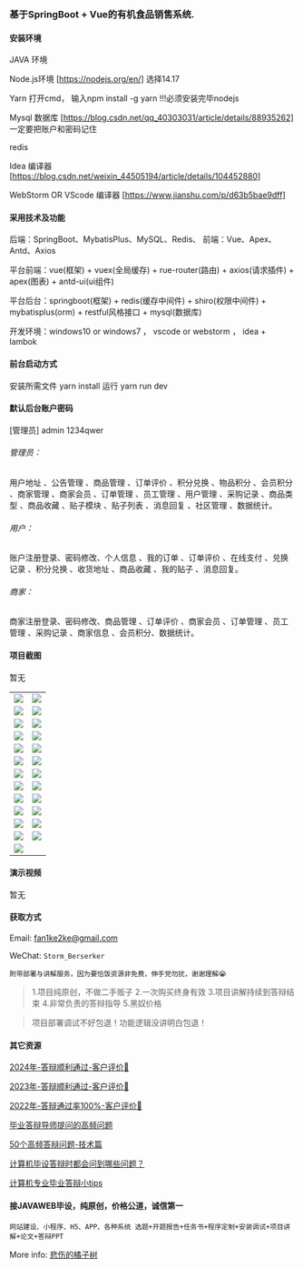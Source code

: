 ### 基于SpringBoot + Vue的有机食品销售系统.

#### 安装环境

JAVA 环境 

Node.js环境 [https://nodejs.org/en/] 选择14.17

Yarn 打开cmd， 输入npm install -g yarn !!!必须安装完毕nodejs

Mysql 数据库 [https://blog.csdn.net/qq_40303031/article/details/88935262] 一定要把账户和密码记住

redis

Idea 编译器 [https://blog.csdn.net/weixin_44505194/article/details/104452880]

WebStorm OR VScode 编译器 [https://www.jianshu.com/p/d63b5bae9dff]

#### 采用技术及功能

后端：SpringBoot、MybatisPlus、MySQL、Redis、
前端：Vue、Apex、Antd、Axios

平台前端：vue(框架) + vuex(全局缓存) + rue-router(路由) + axios(请求插件) + apex(图表)  + antd-ui(ui组件)

平台后台：springboot(框架) + redis(缓存中间件) + shiro(权限中间件) + mybatisplus(orm) + restful风格接口 + mysql(数据库)

开发环境：windows10 or windows7 ， vscode or webstorm ， idea + lambok


#### 前台启动方式
安装所需文件 yarn install 
运行 yarn run dev

#### 默认后台账户密码
[管理员]
admin
1234qwer

###### 管理员：
用户地址 、公告管理 、商品管理 、订单评价 、积分兑换 、物品积分 、会员积分 、商家管理 、商家会员 、订单管理 、员工管理 、用户管理 、采购记录 、商品类型 、商品收藏 、贴子模块 、贴子列表 、消息回复 、社区管理 、数据统计。

###### 用户：
账户注册登录、密码修改、个人信息 、我的订单 、订单评价 、在线支付 、兑换记录 、积分兑换 、收货地址 、商品收藏 、我的贴子 、消息回复。

###### 商家：
商家注册登录、密码修改、商品管理 、订单评价 、商家会员 、订单管理 、员工管理 、采购记录 、商家信息 、会员积分、数据统计。

#### 项目截图
暂无

|  |  |
|---------------------|---------------------|
| ![](https://fank-bucket-oss.oss-cn-beijing.aliyuncs.com/img/25c42645-44e7-4fcc-b29b-f68b225d1b53.png) | ![](https://fank-bucket-oss.oss-cn-beijing.aliyuncs.com/img/e58af412-1cd5-4275-977d-c538d0c23277.png) |
| ![](https://fank-bucket-oss.oss-cn-beijing.aliyuncs.com/img/18b85e29-687e-48f3-9480-fb1c68bfb399.png) | ![](https://fank-bucket-oss.oss-cn-beijing.aliyuncs.com/img/e6d06631-a5ac-4650-8a40-440a30fb1e06.png) |
| ![](https://fank-bucket-oss.oss-cn-beijing.aliyuncs.com/img/8e639a65-0911-40b6-9cee-94a2362be6a6.png) | ![](https://fank-bucket-oss.oss-cn-beijing.aliyuncs.com/img/d7b7406f-6395-46eb-b13c-2582fc65f1b9.png) |
| ![](https://fank-bucket-oss.oss-cn-beijing.aliyuncs.com/img/7febe835-c90b-41d4-8bf5-1ad5802cfcdf.png) | ![](https://fank-bucket-oss.oss-cn-beijing.aliyuncs.com/img/ba3bc1a0-6ba8-47fb-a392-7c4d44141d42.png) |
| ![](https://fank-bucket-oss.oss-cn-beijing.aliyuncs.com/img/7b88bde4-af17-4fe2-b379-dbe5b427fd4f.png) | ![](https://fank-bucket-oss.oss-cn-beijing.aliyuncs.com/img/b598ce9f-01ee-46a2-ae73-f7449f9a0953.png) |
| ![](https://fank-bucket-oss.oss-cn-beijing.aliyuncs.com/img/06e81f30-ba4d-4c29-ba8c-9ddfed20304c.png) | ![](https://fank-bucket-oss.oss-cn-beijing.aliyuncs.com/img/8783a9b5-0218-48b8-a53e-5396809785f7.png) |
| ![](https://fank-bucket-oss.oss-cn-beijing.aliyuncs.com/img/3d911d18-1860-4974-aa24-1522a1f2727a.png) | ![](https://fank-bucket-oss.oss-cn-beijing.aliyuncs.com/img/8104c9c1-9b19-41d4-b7ac-27a950f8f1b4.png) |
| ![](https://fank-bucket-oss.oss-cn-beijing.aliyuncs.com/img/2ef2ba60-b8f7-4e64-a64f-6b26f66e6093.png) | ![](https://fank-bucket-oss.oss-cn-beijing.aliyuncs.com/img/5606e6f8-38b4-4396-9925-c83ffb16192a.png) |
| ![](https://fank-bucket-oss.oss-cn-beijing.aliyuncs.com/img/0f3a6d48-6d61-48e0-830c-30f8e5dc76ec.png) | ![](https://fank-bucket-oss.oss-cn-beijing.aliyuncs.com/img/5384bfc1-fc09-4c0f-8f6c-b66f9a34e78a.png) |
| ![](https://fank-bucket-oss.oss-cn-beijing.aliyuncs.com/img/0c6fb6d4-d8a6-492c-af10-069337d548c2.png) | ![](https://fank-bucket-oss.oss-cn-beijing.aliyuncs.com/img/4704fece-1c3a-4820-ad55-a5153cd66567.png) |
| ![](https://fank-bucket-oss.oss-cn-beijing.aliyuncs.com/img/ee2724e3-e9b3-4660-bd48-f8b8eb32179a.png) | ![](https://fank-bucket-oss.oss-cn-beijing.aliyuncs.com/img/752aed4d-34e0-405d-9315-3c8ed2611d90.png) |
| ![](https://fank-bucket-oss.oss-cn-beijing.aliyuncs.com/img/ed8bcda8-e8ea-40ef-96ce-47f160e6b2f2.png) | ![](https://fank-bucket-oss.oss-cn-beijing.aliyuncs.com/img/74e82819-e3a7-459f-b7bd-f743a1ca80ea.png) |
| ![](https://fank-bucket-oss.oss-cn-beijing.aliyuncs.com/work/936e9baf53eb9a217af4f89c616dc19.png) |

#### 演示视频

暂无

#### 获取方式

Email: fan1ke2ke@gmail.com

WeChat: `Storm_Berserker`

`附带部署与讲解服务，因为要恰饭资源非免费，伸手党勿扰，谢谢理解😭`

> 1.项目纯原创，不做二手贩子 2.一次购买终身有效 3.项目讲解持续到答辩结束 4.非常负责的答辩指导 5.黑奴价格

> 项目部署调试不好包退！功能逻辑没讲明白包退！

#### 其它资源

[2024年-答辩顺利通过-客户评价👻](https://berserker287.github.io/2024/06/06/2024%E5%B9%B4%E7%AD%94%E8%BE%A9%E9%A1%BA%E5%88%A9%E9%80%9A%E8%BF%87/)

[2023年-答辩顺利通过-客户评价🐢](https://berserker287.github.io/2023/06/14/2023%E5%B9%B4%E7%AD%94%E8%BE%A9%E9%A1%BA%E5%88%A9%E9%80%9A%E8%BF%87/)

[2022年-答辩通过率100%-客户评价🐣](https://berserker287.github.io/2022/05/25/%E9%A1%B9%E7%9B%AE%E4%BA%A4%E6%98%93%E8%AE%B0%E5%BD%95/)

[毕业答辩导师提问的高频问题](https://berserker287.github.io/2023/06/13/%E6%AF%95%E4%B8%9A%E7%AD%94%E8%BE%A9%E5%AF%BC%E5%B8%88%E6%8F%90%E9%97%AE%E7%9A%84%E9%AB%98%E9%A2%91%E9%97%AE%E9%A2%98/)

[50个高频答辩问题-技术篇](https://berserker287.github.io/2023/06/13/50%E4%B8%AA%E9%AB%98%E9%A2%91%E7%AD%94%E8%BE%A9%E9%97%AE%E9%A2%98-%E6%8A%80%E6%9C%AF%E7%AF%87/)

[计算机毕设答辩时都会问到哪些问题？](https://www.zhihu.com/question/31020988)

[计算机专业毕业答辩小tips](https://zhuanlan.zhihu.com/p/145911029)

#### 接JAVAWEB毕设，纯原创，价格公道，诚信第一

`网站建设、小程序、H5、APP、各种系统 选题+开题报告+任务书+程序定制+安装调试+项目讲解+论文+答辩PPT`

More info: [悲伤的橘子树](https://berserker287.github.io/)
